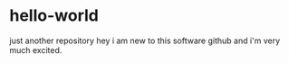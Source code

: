 # hello-world
just another repository
hey i am new to this software github and i'm very much excited.
